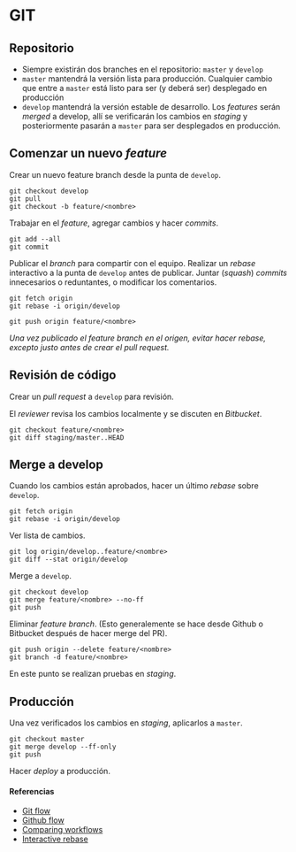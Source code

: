 # GIT #

## Repositorio ##
* Siempre existirán dos branches en el repositorio: `master` y `develop`
* `master` mantendrá la versión lista para producción. Cualquier cambio que entre a `master` está listo para ser (y deberá ser) desplegado en producción
* `develop` mantendrá la versión estable de desarrollo. Los *features* serán *merged* a develop, allí se verificarán los cambios en *staging* y posteriormente pasarán a `master` para ser desplegados en producción.

## Comenzar un nuevo *feature* ##
Crear un nuevo feature branch desde la punta de `develop`.

```
git checkout develop
git pull
git checkout -b feature/<nombre>
```

Trabajar en el *feature*, agregar cambios y hacer *commits*.

```
git add --all
git commit
```

Publicar el *branch* para compartir con el equipo. Realizar un *rebase* interactivo a la punta de `develop` antes de publicar. Juntar (*squash*) *commits* innecesarios o reduntantes, o modificar los comentarios.

```
git fetch origin
git rebase -i origin/develop

git push origin feature/<nombre>
```

*Una vez publicado el feature branch en el origen, evitar hacer rebase, excepto justo antes de crear el pull request.*

## Revisión de código ##

Crear un *pull request* a `develop` para revisión.

El *reviewer* revisa los cambios localmente y se discuten en *Bitbucket*.

```
git checkout feature/<nombre>
git diff staging/master..HEAD
```

## Merge a develop ##

Cuando los cambios están aprobados, hacer un último *rebase* sobre `develop`.

```
git fetch origin
git rebase -i origin/develop
```

Ver lista de cambios.

```
git log origin/develop..feature/<nombre>
git diff --stat origin/develop
```

Merge a `develop`.

```
git checkout develop
git merge feature/<nombre> --no-ff
git push
```

Eliminar *feature branch*. (Esto generalemente se hace desde Github o Bitbucket después de hacer merge del PR).

```
git push origin --delete feature/<nombre>
git branch -d feature/<nombre>
```

En este punto se realizan pruebas en *staging*.

## Producción ##

Una vez verificados los cambios en *staging*, aplicarlos a `master`.

```
git checkout master
git merge develop --ff-only
git push
```

Hacer *deploy* a producción.


#### Referencias ####
* [Git flow](http://nvie.com/posts/a-successful-git-branching-model/)
* [Github flow](http://nvie.com/posts/a-successful-git-branching-model/)
* [Comparing workflows](https://www.atlassian.com/git/tutorials/comparing-workflows/)
* [Interactive rebase](https://www.atlassian.com/git/tutorials/rewriting-history/git-rebase-i)
